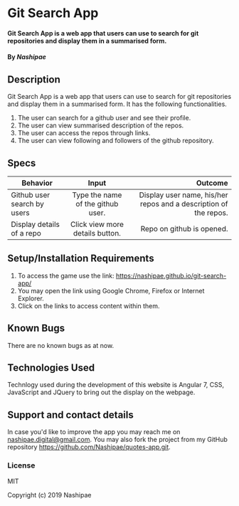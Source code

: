 # Git Search App

#### Git Search App is a web app that users can use to search for git repositories and display them in a summarised form.

#### By *Nashipae*

## Description

Git Search App is a web app that users can use to search for git repositories and display them in a summarised form. It has the following functionalities.
1. The user can search for a github user and see their profile.
2. The user can view summarised description of the repos.
3. The user can access the repos through links.
4. The user can view following and followers of the github repository.


## Specs
| Behavior        | Input           | Outcome  |
| ------------- |:-------------:| -----:|
| Github user search by users | Type the name of the github user. | Display user name, his/her repos and a description of the repos.  |
| Display details of a repo | Click view more details button.  | Repo on github is opened. |


## Setup/Installation Requirements

1. To access the game use the link: https://nashipae.github.io/git-search-app/
2. You may open the link using Google Chrome, Firefox or Internet Explorer.
3. Click on the links to access content within them.

## Known Bugs
There are no known bugs as at now.

## Technologies Used
 Technlogy used during the development of this website is  Angular 7, CSS, JavaScript and JQuery to bring out the display on the webpage.

## Support and contact details
In case you'd like to improve the app you may reach me on nashipae.digital@gmail.com. You may also fork the project from my GitHub repository https://github.com/Nashipae/quotes-app.git.

### License
MIT

Copyright (c) 2019 Nashipae
